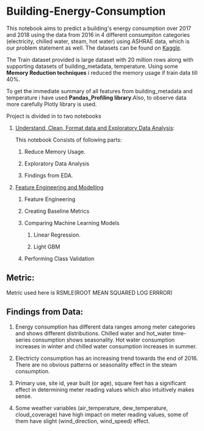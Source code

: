 # Building-Energy-Consumption

This notebook aims to predict a building's energy consumption over 2017 and 2018 using the data from 2016 in 4 different consumpiton categories (electricity, chilled water, steam, hot water) using ASHRAE data, which is our problem statement as well. The datasets can be found on [Kaggle](https://www.kaggle.com/c/ashrae-energy-prediction).

The Train dataset provided is large dataset with 20 million rows along with supporting datasets of building_metadata, temperature. Using some **Memory Reduction techniques** i reduced the memory usage if train data till 40%.

To get the immediate summary of all features from building_metadata and temperature i have used **Pandas_Profiling library**.Also, to observe data more carefully Plotly library is used.

Project is divided in to two notebooks
1. [Understand, Clean, Format data and Exploratory Data Analysis](https://github.com/nehat280/Building-Energy-Consumption/blob/master/building_energy_consumption%20-PART%201(EDA).ipynb): 

     This notebook Consists of following parts:
     
     1. Reduce Memory Usage.
     
     2. Exploratory Data Analysis 
     
     3. Findings from EDA.
     
2. [Feature Engineering and Modelling](https://github.com/nehat280/Building-Energy-Consumption/blob/master/building_energy_consumption%20-PART%202(Feature%20Engineering).ipynb)
    
    1. Feature Engineering
    
    2. Creating Baseline Metrics
    
    3. Comparing Machine Learning Models 
    
        1. Linear Regression.
        
        2. Light GBM
    
    4. Performing Class Validation 
    
## Metric:

Metric used here is RSMLE(ROOT MEAN SQUARED LOG ERRROR)

## Findings from Data:

1. Energy consumption has different data ranges among meter categories and shows different distributions. Chilled water and hot_water time-series consumption shows seasonality. Hot water consumption increases in winter and chilled water consumption increases in summer. 

2. Electricty consumption has an increasing trend towards the end of 2016. There are no obvious patterns or seasonality effect in the steam consumption.

3. Primary use, site id, year built (or age), square feet has a significant effect in determining meter reading values which also intuitively makes sense. 

4. Some weather variables (air_temperature, dew_temperature, cloud_coverage) have high impact on meter reading values, some of them have slight (wind_direction, wind_speed) effect.


